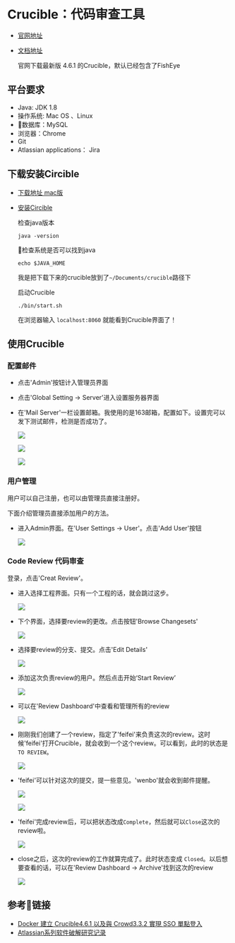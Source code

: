 # Crucible：代码审查工具

+ [官网地址](https://www.atlassian.com/software/crucible)
+ [文档地址](https://confluence.atlassian.com/crucible/crucible-documentation-home-298977323.html)

    官网下载最新版 4.6.1 的Crucible，默认已经包含了FishEye 

## 平台要求

+ Java: JDK 1.8
+ 操作系统: Mac OS 、Linux
+ 数据库：MySQL
+ 浏览器：Chrome
+ Git
+ Atlassian applications： Jira

## 下载安装Circible

+ [下载地址 mac版](https://www.atlassian.com/software/crucible/download?_ga=2.118771913.1514170800.1545731801-328847260.1545638015)
+ [安装Circible](https://confluence.atlassian.com/crucible/installing-crucible-on-linux-and-mac-298977373.html)

  检查java版本

      java -version
  
  检查系统是否可以找到java

      echo $JAVA_HOME

  我是把下载下来的crucible放到了`~/Documents/crucible`路径下

  启动Crucible

      ./bin/start.sh

  在浏览器输入 `localhost:8060` 就能看到Crucible界面了！

## 使用Crucible

### 配置邮件

  - 点击'Admin'按钮计入管理员界面 
  - 点击'Global Setting -> Server'进入设置服务器界面
  - 在'Mail Server'一栏设置邮箱。我使用的是163邮箱，配置如下。设置完可以发下测试邮件，检测是否成功了。
  
    ![](http://ww1.sinaimg.cn/large/006hznE2ly1fyjx8ipzquj31gk0pxwk7.jpg)

    ![](http://ww1.sinaimg.cn/large/006hznE2ly1fyjxbf6o7wj30ix066dg6.jpg)

    ![](http://ww1.sinaimg.cn/mw690/006hznE2ly1fyjxdl0d7nj30oa0jswgx.jpg)

### 用户管理

  用户可以自己注册，也可以由管理员直接注册好。

  下面介绍管理员直接添加用户的方法。

  + 进入Admin界面。在'User Settings -> User'。点击'Add User'按钮

      ![](http://ww1.sinaimg.cn/large/006hznE2ly1fyjxy7xuyhj310y0jhtd3.jpg)

### Code Review 代码审查

  登录，点击'Creat Review'。

  + 进入选择工程界面。只有一个工程的话，就会跳过这步。

      ![](http://ww1.sinaimg.cn/large/006hznE2ly1fyjya9cqzkj30gr064q37.jpg)

    
  + 下个界面，选择要review的更改。点击按钮'Browse Changesets'
      
      ![](http://ww1.sinaimg.cn/large/006hznE2ly1fyjycgzqjtj30xc0jfq50.jpg)
    
  + 选择要review的分支、提交。点击'Edit Details'
      
      ![](http://ww1.sinaimg.cn/large/006hznE2ly1fyjyduk8ssj30xf0jgdj3.jpg)

  + 添加这次负责review的用户。然后点击开始‘Start Review’

      ![](http://ww1.sinaimg.cn/large/006hznE2ly1fyjyj5kdwzj30mc0k8dhs.jpg)

  + 可以在'Review Dashboard'中查看和管理所有的review

      ![](http://ww1.sinaimg.cn/large/006hznE2ly1fyjyn5ednsj31hc0q2n1f.jpg)

  + 刚刚我们创建了一个review，指定了'feifei'来负责这次的review。这时候'feifei'打开Crucible，就会收到一个这个review。可以看到，此时的状态是`TO REVIEW`。

      ![](http://ww1.sinaimg.cn/large/006hznE2ly1fyjyoxgmw7j31hc07m75l.jpg)

  + 'feifei'可以针对这次的提交，提一些意见。'wenbo'就会收到邮件提醒。

      ![](http://ww1.sinaimg.cn/large/006hznE2ly1fyjyt9t7ebj31h90k9gp7.jpg)
    
      ![](http://ww1.sinaimg.cn/large/006hznE2ly1fyjz9br5iwj30qt0j340o.jpg)

  + 'feifei'完成review后，可以把状态改成`Complete`，然后就可以`Close`这次的review啦。

      ![](http://ww1.sinaimg.cn/large/006hznE2ly1fyjz14fbvmj31hb0jegpk.jpg)

  + close之后，这次的review的工作就算完成了。此时状态变成 `Closed`。以后想要查看的话，可以在'Review Dashboard -> Archive'找到这次的review

      ![](http://ww1.sinaimg.cn/large/006hznE2ly1fyjz5pzslrj31h70fhmzq.jpg)


## 参考链接

+ [Docker 建立 Crucible4.6.1 以及與 Crowd3.3.2 實現 SSO 單點登入](https://tw.saowen.com/a/d3fe024777662a971c5c6d3caa4e79dd8653813efafd60dcc6de22bb659f10ca)
+ [Atlassian系列软件破解研究记录](https://www.jianshu.com/p/20dbcf85f962)